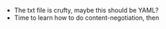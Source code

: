 * The txt file is crufty, maybe this should be YAML?
* Time to learn how to do content-negotiation, then
